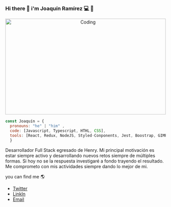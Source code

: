 ### Hi there 👋 i'm Joaquín Ramírez 💻 🚀

<p  align="center">
<img src="https://user-images.githubusercontent.com/91435597/160306234-9f3dd045-319f-4914-ad61-c208746e905e.gif" alt="Coding" width="100%" height="300vh"/>
</p>

```js
const Joaquín = {
  pronouns: "he" | "him" ,
  code: [Javascript, Typescript, HTHL, CSS],
  tools: [React, Redux, NodeJS, Styled-Conponents, Jest, Boostrap, GIMP, Inkscape, ExpressJS],
  }
  ```
Desarrollador Full Stack egresado de Henry. Mi principal motivación es estar siempre activo y desarrollando nuevos retos siempre de múltiples formas. Si hoy no se la respuesta investigaré a fondo trayendo el resultado.
Me comprometo con mis actividades siempre dando lo mejor de mi.


  you can find me :earth_americas:
  - [Twitter](https://twitter.com/JoaquinR588)
  - [LinkIn](https://www.linkedin.com/in/joaquin58/)
  - <a href="mailto:emersonpess011108@gmail.com?">Email</a>
  
<!--
**Joaquin58/Joaquin58** is a ✨ _special_ ✨ repository because its `README.md` (this file) appears on your GitHub profile.
email image <img src="https://img.shields.io/badge/gmail-%23DD0031.svg?&style=for-the-badge&logo=gmail&logoColor=white"/>
Here are some ideas to get you started:

- 🔭 I’m currently working on ...
- 🌱 I’m currently learning ...
- 👯 I’m looking to collaborate on ...
- 🤔 I’m looking for help with ...
- 💬 Ask me about ...
- 📫 How to reach me: ...
- 😄 Pronouns: ...
- ⚡ Fun fact: ...
-->

